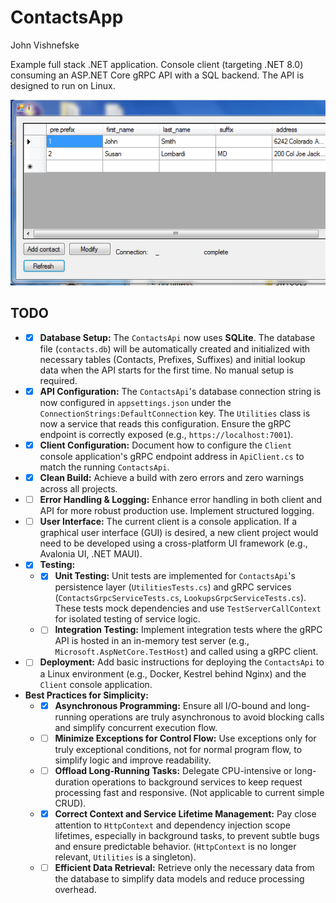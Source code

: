 ContactsApp
===========
John Vishnefske

Example full stack .NET application. Console client (targeting .NET 8.0) consuming an ASP.NET Core gRPC API with a SQL backend. The API is designed to run on Linux.

![screenshot](screenshot.png)

## TODO

*   - [x] **Database Setup:** The `ContactsApi` now uses **SQLite**. The database file (`contacts.db`) will be automatically created and initialized with necessary tables (Contacts, Prefixes, Suffixes) and initial lookup data when the API starts for the first time. No manual setup is required.
*   - [x] **API Configuration:** The `ContactsApi`'s database connection string is now configured in `appsettings.json` under the `ConnectionStrings:DefaultConnection` key. The `Utilities` class is now a service that reads this configuration. Ensure the gRPC endpoint is correctly exposed (e.g., `https://localhost:7001`).
*   - [x] **Client Configuration:** Document how to configure the `Client` console application's gRPC endpoint address in `ApiClient.cs` to match the running `ContactsApi`.
*   - [x] **Clean Build:** Achieve a build with zero errors and zero warnings across all projects.
*   - [ ] **Error Handling & Logging:** Enhance error handling in both client and API for more robust production use. Implement structured logging.
*   - [ ] **User Interface:** The current client is a console application. If a graphical user interface (GUI) is desired, a new client project would need to be developed using a cross-platform UI framework (e.g., Avalonia UI, .NET MAUI).
*   - [x] **Testing:**
    *   - [x] **Unit Testing:** Unit tests are implemented for `ContactsApi`'s persistence layer (`UtilitiesTests.cs`) and gRPC services (`ContactsGrpcServiceTests.cs`, `LookupsGrpcServiceTests.cs`). These tests mock dependencies and use `TestServerCallContext` for isolated testing of service logic.
    *   - [ ] **Integration Testing:** Implement integration tests where the gRPC API is hosted in an in-memory test server (e.g., `Microsoft.AspNetCore.TestHost`) and called using a gRPC client.
*   - [ ] **Deployment:** Add basic instructions for deploying the `ContactsApi` to a Linux environment (e.g., Docker, Kestrel behind Nginx) and the `Client` console application.
*   **Best Practices for Simplicity:**
    *   - [x] **Asynchronous Programming:** Ensure all I/O-bound and long-running operations are truly asynchronous to avoid blocking calls and simplify concurrent execution flow.
    *   - [ ] **Minimize Exceptions for Control Flow:** Use exceptions only for truly exceptional conditions, not for normal program flow, to simplify logic and improve readability.
    *   - [ ] **Offload Long-Running Tasks:** Delegate CPU-intensive or long-duration operations to background services to keep request processing fast and responsive. (Not applicable to current simple CRUD).
    *   - [x] **Correct Context and Service Lifetime Management:** Pay close attention to `HttpContext` and dependency injection scope lifetimes, especially in background tasks, to prevent subtle bugs and ensure predictable behavior. (`HttpContext` is no longer relevant, `Utilities` is a singleton).
    *   - [ ] **Efficient Data Retrieval:** Retrieve only the necessary data from the database to simplify data models and reduce processing overhead.
